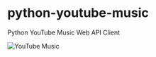 # python-youtube-music
 Python YouTube Music Web API Client

![YouTube Music](https://i.ytimg.com/vi/CpDZ5RIG4ME/maxresdefault.jpg)
